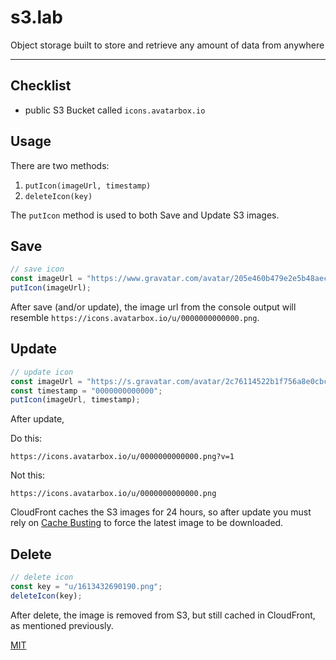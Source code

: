 # s3.lab

Object storage built to store and retrieve any amount of data from anywhere

---

## Checklist

- public S3 Bucket called `icons.avatarbox.io`

## Usage

There are two methods:
1. `putIcon(imageUrl, timestamp)`
2. `deleteIcon(key)`

The `putIcon` method is used to both Save and Update S3 images.

## Save

```js
// save icon 
const imageUrl = "https://www.gravatar.com/avatar/205e460b479e2e5b48aec07710c08d50?s=450";
putIcon(imageUrl);
```

After save (and/or update), the image url from the console output will resemble `https://icons.avatarbox.io/u/0000000000000.png`.

## Update

```js
// update icon
const imageUrl = "https://s.gravatar.com/avatar/2c76114522b1f756a8e0cbc527710628?s=450";
const timestamp = "0000000000000";
putIcon(imageUrl, timestamp);
```

After update,

Do this:

`https://icons.avatarbox.io/u/0000000000000.png?v=1`

Not this:

`https://icons.avatarbox.io/u/0000000000000.png`

CloudFront caches the S3 images for 24 hours, so after update you must rely on [Cache Busting](https://www.keycdn.com/support/what-is-cache-busting) to force the latest image to be downloaded.

## Delete

```js
// delete icon
const key = "u/1613432690190.png";
deleteIcon(key);
```

After delete, the image is removed from S3, but still cached in CloudFront, as mentioned previously.

[MIT](https://github.com/mrtillman/aws-update-gravatar/blob/main/LICENSE)